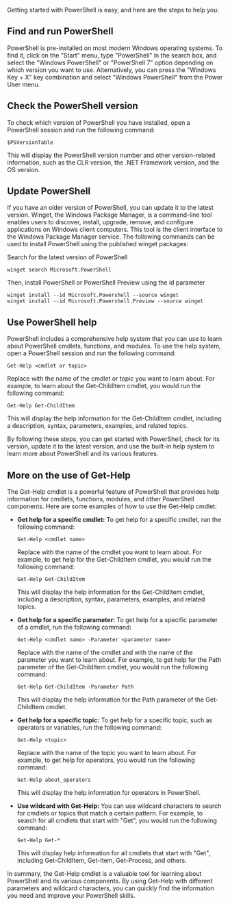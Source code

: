 Getting started with PowerShell is easy, and here are the steps to help you:

## Find and run PowerShell

PowerShell is pre-installed on most modern Windows operating systems. To find it, click on the "Start" menu, type "PowerShell" in the search box, and select the "Windows PowerShell" or "PowerShell 7" option depending on which version you want to use. Alternatively, you can press the "Windows Key + X" key combination and select "Windows PowerShell" from the Power User menu.

## Check the PowerShell version 

To check which version of PowerShell you have installed, open a PowerShell session and run the following command:

``` pwsh
$PSVersionTable
```

This will display the PowerShell version number and other version-related information, such as the CLR version, the .NET Framework version, and the OS version.

## Update PowerShell 

If you have an older version of PowerShell, you can update it to the latest version. Winget, the Windows Package Manager, is a command-line tool enables users to discover, install, upgrade, remove, and configure applications on Windows client computers. This tool is the client interface to the Windows Package Manager service. The following commands can be used to install PowerShell using the published winget packages:

Search for the latest version of PowerShell

``` pwsh
winget search Microsoft.PowerShell
```

Then, install PowerShell or PowerShell Preview using the id parameter

``` pwsh
winget install --id Microsoft.Powershell --source winget
winget install --id Microsoft.Powershell.Preview --source winget
```

## Use PowerShell help 

PowerShell includes a comprehensive help system that you can use to learn about PowerShell cmdlets, functions, and modules. To use the help system, open a PowerShell session and run the following command:
``` pwsh
Get-Help <cmdlet or topic>
```

Replace <cmdlet or topic> with the name of the cmdlet or topic you want to learn about. For example, to learn about the Get-ChildItem cmdlet, you would run the following command:

``` pwsh
Get-Help Get-ChildItem
```

This will display the help information for the Get-ChildItem cmdlet, including a description, syntax, parameters, examples, and related topics.

By following these steps, you can get started with PowerShell, check for its version, update it to the latest version, and use the built-in help system to learn more about PowerShell and its various features.

## More on the use of Get-Help

The Get-Help cmdlet is a powerful feature of PowerShell that provides help information for cmdlets, functions, modules, and other PowerShell components. Here are some examples of how to use the Get-Help cmdlet:

* **Get help for a specific cmdlet:** To get help for a specific cmdlet, run the following command:
    ``` pwsh
    Get-Help <cmdlet name>
    ```
    Replace <cmdlet name> with the name of the cmdlet you want to learn about. For example, to get help for the Get-ChildItem cmdlet, you would run the following command:

    ``` pwsh
    Get-Help Get-ChildItem
    ```
    This will display the help information for the Get-ChildItem cmdlet, including a description, syntax, parameters, examples, and related topics.

* **Get help for a specific parameter:** To get help for a specific parameter of a cmdlet, run the following command:
    ``` pwsh
    Get-Help <cmdlet name> -Parameter <parameter name>
    ``` 
    Replace <cmdlet name> with the name of the cmdlet and <parameter name> with the name of the parameter you want to learn about. For example, to get help for the Path parameter of the Get-ChildItem cmdlet, you would run the following command:

    ``` pwsh
    Get-Help Get-ChildItem -Parameter Path
    ```
    This will display the help information for the Path parameter of the Get-ChildItem cmdlet.

* **Get help for a specific topic:** To get help for a specific topic, such as operators or variables, run the following command:

    ``` pwsh
    Get-Help <topic>
    ```
    Replace [<topic>](https://learn.microsoft.com/en-us/powershell/module/microsoft.powershell.core/about/about?view=powershell-7.3) with the name of the topic you want to learn about. For example, to get help for operators, you would run the following command:

    ``` pwsh
    Get-Help about_operators
    ```
    This will display the help information for operators in PowerShell.

* **Use wildcard with Get-Help:** You can use wildcard characters to search for cmdlets or topics that match a certain pattern. For example, to search for all cmdlets that start with "Get", you would run the following command:
    ``` pwsh
    Get-Help Get-*
    ```
    This will display help information for all cmdlets that start with "Get", including Get-ChildItem, Get-Item, Get-Process, and others.

In summary, the Get-Help cmdlet is a valuable tool for learning about PowerShell and its various components. By using Get-Help with different parameters and wildcard characters, you can quickly find the information you need and improve your PowerShell skills.

